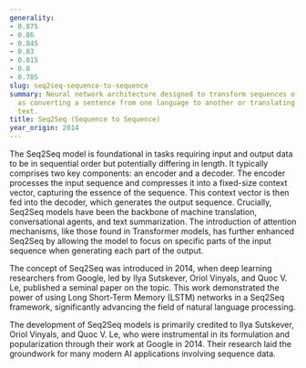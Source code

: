 ```yaml
---
generality:
- 0.875
- 0.86
- 0.845
- 0.83
- 0.815
- 0.8
- 0.785
slug: seq2seq-sequence-to-sequence
summary: Neural network architecture designed to transform sequences of data, such
  as converting a sentence from one language to another or translating speech into
  text.
title: Seq2Seq (Sequence to Sequence)
year_origin: 2014
---
```


The Seq2Seq model is foundational in tasks requiring input and output data to be in sequential order but potentially differing in length. It typically comprises two key components: an encoder and a decoder. The encoder processes the input sequence and compresses it into a fixed-size context vector, capturing the essence of the sequence. This context vector is then fed into the decoder, which generates the output sequence. Crucially, Seq2Seq models have been the backbone of machine translation, conversational agents, and text summarization. The introduction of attention mechanisms, like those found in Transformer models, has further enhanced Seq2Seq by allowing the model to focus on specific parts of the input sequence when generating each part of the output.

The concept of Seq2Seq was introduced in 2014, when deep learning researchers from Google, led by Ilya Sutskever, Oriol Vinyals, and Quoc V. Le, published a seminal paper on the topic. This work demonstrated the power of using Long Short-Term Memory (LSTM) networks in a Seq2Seq framework, significantly advancing the field of natural language processing.

The development of Seq2Seq models is primarily credited to Ilya Sutskever, Oriol Vinyals, and Quoc V. Le, who were instrumental in its formulation and popularization through their work at Google in 2014. Their research laid the groundwork for many modern AI applications involving sequence data.
